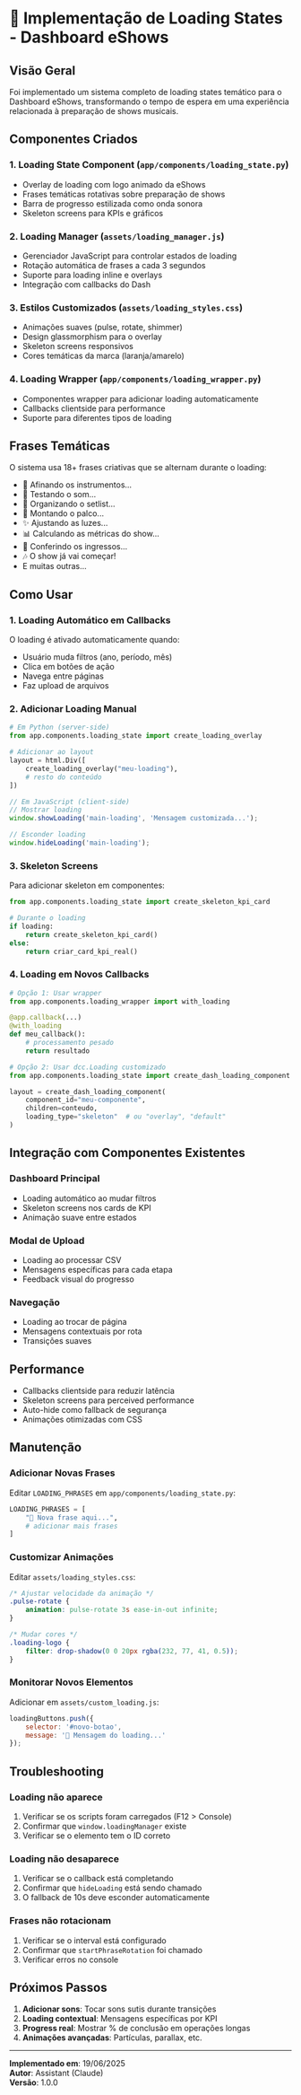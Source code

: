 # 🎸 Implementação de Loading States - Dashboard eShows

## Visão Geral

Foi implementado um sistema completo de loading states temático para o Dashboard eShows, transformando o tempo de espera em uma experiência relacionada à preparação de shows musicais.

## Componentes Criados

### 1. **Loading State Component** (`app/components/loading_state.py`)
- Overlay de loading com logo animado da eShows
- Frases temáticas rotativas sobre preparação de shows
- Barra de progresso estilizada como onda sonora
- Skeleton screens para KPIs e gráficos

### 2. **Loading Manager** (`assets/loading_manager.js`)
- Gerenciador JavaScript para controlar estados de loading
- Rotação automática de frases a cada 3 segundos
- Suporte para loading inline e overlays
- Integração com callbacks do Dash

### 3. **Estilos Customizados** (`assets/loading_styles.css`)
- Animações suaves (pulse, rotate, shimmer)
- Design glassmorphism para o overlay
- Skeleton screens responsivos
- Cores temáticas da marca (laranja/amarelo)

### 4. **Loading Wrapper** (`app/components/loading_wrapper.py`)
- Componentes wrapper para adicionar loading automaticamente
- Callbacks clientside para performance
- Suporte para diferentes tipos de loading

## Frases Temáticas

O sistema usa 18+ frases criativas que se alternam durante o loading:

- 🎸 Afinando os instrumentos...
- 🎤 Testando o som...
- 🎵 Organizando o setlist...
- 🎪 Montando o palco...
- ✨ Ajustando as luzes...
- 📊 Calculando as métricas do show...
- 🎫 Conferindo os ingressos...
- 🎶 O show já vai começar!
- E muitas outras...

## Como Usar

### 1. Loading Automático em Callbacks

O loading é ativado automaticamente quando:
- Usuário muda filtros (ano, período, mês)
- Clica em botões de ação
- Navega entre páginas
- Faz upload de arquivos

### 2. Adicionar Loading Manual

```python
# Em Python (server-side)
from app.components.loading_state import create_loading_overlay

# Adicionar ao layout
layout = html.Div([
    create_loading_overlay("meu-loading"),
    # resto do conteúdo
])
```

```javascript
// Em JavaScript (client-side)
// Mostrar loading
window.showLoading('main-loading', 'Mensagem customizada...');

// Esconder loading
window.hideLoading('main-loading');
```

### 3. Skeleton Screens

Para adicionar skeleton em componentes:

```python
from app.components.loading_state import create_skeleton_kpi_card

# Durante o loading
if loading:
    return create_skeleton_kpi_card()
else:
    return criar_card_kpi_real()
```

### 4. Loading em Novos Callbacks

```python
# Opção 1: Usar wrapper
from app.components.loading_wrapper import with_loading

@app.callback(...)
@with_loading
def meu_callback():
    # processamento pesado
    return resultado

# Opção 2: Usar dcc.Loading customizado
from app.components.loading_state import create_dash_loading_component

layout = create_dash_loading_component(
    component_id="meu-componente",
    children=conteudo,
    loading_type="skeleton"  # ou "overlay", "default"
)
```

## Integração com Componentes Existentes

### Dashboard Principal
- Loading automático ao mudar filtros
- Skeleton screens nos cards de KPI
- Animação suave entre estados

### Modal de Upload
- Loading ao processar CSV
- Mensagens específicas para cada etapa
- Feedback visual do progresso

### Navegação
- Loading ao trocar de página
- Mensagens contextuais por rota
- Transições suaves

## Performance

- Callbacks clientside para reduzir latência
- Skeleton screens para perceived performance
- Auto-hide como fallback de segurança
- Animações otimizadas com CSS

## Manutenção

### Adicionar Novas Frases

Editar `LOADING_PHRASES` em `app/components/loading_state.py`:

```python
LOADING_PHRASES = [
    "🎸 Nova frase aqui...",
    # adicionar mais frases
]
```

### Customizar Animações

Editar `assets/loading_styles.css`:

```css
/* Ajustar velocidade da animação */
.pulse-rotate {
    animation: pulse-rotate 3s ease-in-out infinite;
}

/* Mudar cores */
.loading-logo {
    filter: drop-shadow(0 0 20px rgba(232, 77, 41, 0.5));
}
```

### Monitorar Novos Elementos

Adicionar em `assets/custom_loading.js`:

```javascript
loadingButtons.push({
    selector: '#novo-botao',
    message: '🎯 Mensagem do loading...'
});
```

## Troubleshooting

### Loading não aparece
1. Verificar se os scripts foram carregados (F12 > Console)
2. Confirmar que `window.loadingManager` existe
3. Verificar se o elemento tem o ID correto

### Loading não desaparece
1. Verificar se o callback está completando
2. Confirmar que `hideLoading` está sendo chamado
3. O fallback de 10s deve esconder automaticamente

### Frases não rotacionam
1. Verificar se o interval está configurado
2. Confirmar que `startPhraseRotation` foi chamado
3. Verificar erros no console

## Próximos Passos

1. **Adicionar sons**: Tocar sons sutis durante transições
2. **Loading contextual**: Mensagens específicas por KPI
3. **Progress real**: Mostrar % de conclusão em operações longas
4. **Animações avançadas**: Partículas, parallax, etc.

---

**Implementado em**: 19/06/2025  
**Autor**: Assistant (Claude)  
**Versão**: 1.0.0